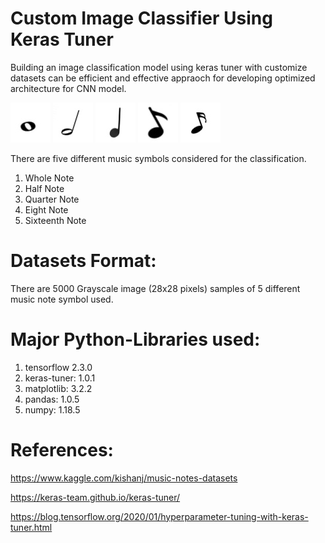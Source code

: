 # Custom Image Classifier Using Keras Tuner
Building an image classification model using keras tuner with customize datasets can be efficient and effective appraoch for developing optimized architecture for CNN model.

![](samples/WhoteNote.jpg)
![](samples/HalfNote.jpg)
![](samples/QuarterNote.jpg)
![](samples/EightNote.jpg)
![](samples/SixteenthNote.jpg)

There are five different music symbols considered for the classification. 
1. Whole Note
2. Half Note
3. Quarter Note
4. Eight Note
5. Sixteenth Note

# Datasets Format:
There are 5000 Grayscale image (28x28 pixels) samples of 5 different music note symbol used. 


# Major Python-Libraries used:
1. tensorflow 2.3.0
2. keras-tuner: 1.0.1
3. matplotlib: 3.2.2
4. pandas: 1.0.5
5. numpy: 1.18.5

# References:

https://www.kaggle.com/kishanj/music-notes-datasets

https://keras-team.github.io/keras-tuner/

https://blog.tensorflow.org/2020/01/hyperparameter-tuning-with-keras-tuner.html
